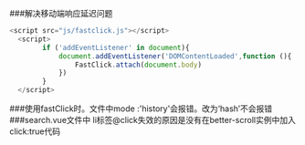 ###解决移动端响应延迟问题
```js
<script src="js/fastclick.js"></script>
  <script>
        if ('addEventListener' in document){
            document.addEventListener('DOMContentLoaded',function (){
                FastClick.attach(document.body)
            })
        }
  </script>
```
###使用fastClick时。文件中mode :'history'会报错。改为‘hash’不会报错
###search.vue文件中 li标签@click失效的原因是没有在better-scroll实例中加入click:true代码
